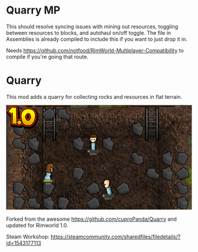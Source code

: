# Quarry MP

This should resolve syncing issues with mining out resources, toggling between resources to blocks, and autohaul on/off toggle.
The file in Assemblies is already compiled to include this if you want to just drop it in.

Needs https://github.com/notfood/RimWorld-Multiplayer-Compatibility to compile if you're going that route.

# Quarry

This mod adds a quarry for collecting rocks and resources in flat terrain.

![Preview](https://raw.githubusercontent.com/Benjamin-S/Quarry/master/About/Preview.PNG)

Forked from the awesome https://github.com/cuproPanda/Quarry and updated for Rimworld 1.0.

Steam Workshop: https://steamcommunity.com/sharedfiles/filedetails/?id=1543177113
